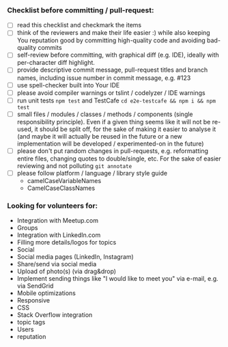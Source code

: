 ### Checklist before committing / pull-request:
- [ ] read this checklist and checkmark the items
- [ ] think of the reviewers and make their life easier :) while also keeping You reputation good by committing high-quality code and avoiding bad-quality commits
- [ ] self-review before committing, with graphical diff (e.g. IDE), ideally with per-character diff highlight.
- [ ] provide descriptive commit message, pull-request titles and branch names, including issue number in commit message, e.g. #123
- [ ] use spell-checker built into Your IDE
- [ ] please avoid compiler warnings or tslint / codelyzer / IDE warnings
- [ ] run unit tests `npm test` and TestCafe `cd e2e-testcafe && npm i && npm test`
- [ ] small files / modules / classes / methods / components (single responsibility principle). Even if a given thing seems like it will not be re-used, it should be split off, for the sake of making it easier to analyse it (and maybe it will actually be reused in the future or a new implementation will be developed / experimented-on in the future)
- [ ] please don't put random changes in pull-requests, e.g. reformatting entire files, changing quotes to double/single, etc. For the sake of easier reviewing and not polluting `git annotate`
- [ ] please follow platform / language / library style guide
  - camelCaseVariableNames
  - CamelCaseClassNames  

### Looking for volunteers for:

- Integration with Meetup.com
- Groups
- Integration with LinkedIn.com
- Filling more details/logos for topics
- Social
- Social media pages (LinkedIn, Instagram)
- Share/send via social media
- Upload of photo(s) (via drag&drop)
- Implement sending things like "I would like to meet you" via e-mail, e.g. via SendGrid
- Mobile optimizations
- Responsive
- CSS
- Stack Overflow integration
- topic tags
- Users
- reputation
